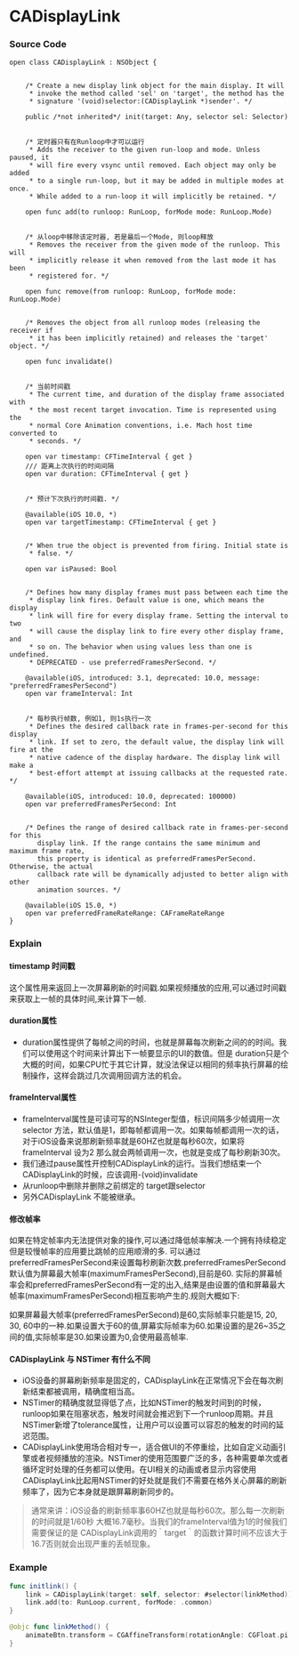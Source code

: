 # CADisplayLink

### Source Code

```
open class CADisplayLink : NSObject {

    
    /* Create a new display link object for the main display. It will
     * invoke the method called 'sel' on 'target', the method has the
     * signature '(void)selector:(CADisplayLink *)sender'. */
     
    public /*not inherited*/ init(target: Any, selector sel: Selector)

   
    /* 定时器只有在Runloop中才可以运行
     * Adds the receiver to the given run-loop and mode. Unless paused, it
     * will fire every vsync until removed. Each object may only be added
     * to a single run-loop, but it may be added in multiple modes at once.
     * While added to a run-loop it will implicitly be retained. */
    
    open func add(to runloop: RunLoop, forMode mode: RunLoop.Mode)

    
    /* 从loop中移除该定时器, 若是最后一个Mode, 则loop释放
     * Removes the receiver from the given mode of the runloop. This will
     * implicitly release it when removed from the last mode it has been
     * registered for. */
    
    open func remove(from runloop: RunLoop, forMode mode: RunLoop.Mode)

    
    /* Removes the object from all runloop modes (releasing the receiver if
     * it has been implicitly retained) and releases the 'target' object. */
    
    open func invalidate()

    
    /* 当前时间戳
     * The current time, and duration of the display frame associated with
     * the most recent target invocation. Time is represented using the
     * normal Core Animation conventions, i.e. Mach host time converted to
     * seconds. */
    
    open var timestamp: CFTimeInterval { get }
    /// 距离上次执行的时间间隔
    open var duration: CFTimeInterval { get }

    
    /* 预计下次执行的时间戳. */
    
    @available(iOS 10.0, *)
    open var targetTimestamp: CFTimeInterval { get }

    
    /* When true the object is prevented from firing. Initial state is
     * false. */
    
    open var isPaused: Bool

    
    /* Defines how many display frames must pass between each time the
     * display link fires. Default value is one, which means the display
     * link will fire for every display frame. Setting the interval to two
     * will cause the display link to fire every other display frame, and
     * so on. The behavior when using values less than one is undefined.
     * DEPRECATED - use preferredFramesPerSecond. */
    
    @available(iOS, introduced: 3.1, deprecated: 10.0, message: "preferredFramesPerSecond")
    open var frameInterval: Int

    
    /* 每秒执行帧数, 例如1, 则1s执行一次
     * Defines the desired callback rate in frames-per-second for this display
     * link. If set to zero, the default value, the display link will fire at the
     * native cadence of the display hardware. The display link will make a
     * best-effort attempt at issuing callbacks at the requested rate. */
    
    @available(iOS, introduced: 10.0, deprecated: 100000)
    open var preferredFramesPerSecond: Int

    
    /* Defines the range of desired callback rate in frames-per-second for this
       display link. If the range contains the same minimum and maximum frame rate,
       this property is identical as preferredFramesPerSecond. Otherwise, the actual
       callback rate will be dynamically adjusted to better align with other
       animation sources. */
    
    @available(iOS 15.0, *)
    open var preferredFrameRateRange: CAFrameRateRange
}
```

### Explain

#### timestamp 时间戳

这个属性用来返回上一次屏幕刷新的时间戳.如果视频播放的应用,可以通过时间戳来获取上一帧的具体时间,来计算下一帧.

#### duration属性

- duration属性提供了每帧之间的时间，也就是屏幕每次刷新之间的的时间。我们可以使用这个时间来计算出下一帧要显示的UI的数值。但是 duration只是个大概的时间，如果CPU忙于其它计算，就没法保证以相同的频率执行屏幕的绘制操作，这样会跳过几次调用回调方法的机会。

#### frameInterval属性

- frameInterval属性是可读可写的NSInteger型值，标识间隔多少帧调用一次selector 方法，默认值是1，即每帧都调用一次。如果每帧都调用一次的话，对于iOS设备来说那刷新频率就是60HZ也就是每秒60次，如果将 frameInterval 设为2 那么就会两帧调用一次，也就是变成了每秒刷新30次。
- 我们通过pause属性开控制CADisplayLink的运行。当我们想结束一个CADisplayLink的时候，应该调用-(void)invalidate
- 从runloop中删除并删除之前绑定的 target跟selector
- 另外CADisplayLink 不能被继承。

#### 修改帧率

如果在特定帧率内无法提供对象的操作,可以通过降低帧率解决.一个拥有持续稳定但是较慢帧率的应用要比跳帧的应用顺滑的多.
可以通过preferredFramesPerSecond来设置每秒刷新次数.preferredFramesPerSecond默认值为屏幕最大帧率(maximumFramesPerSecond),目前是60.
实际的屏幕帧率会和preferredFramesPerSecond有一定的出入,结果是由设置的值和屏幕最大帧率(maximumFramesPerSecond)相互影响产生的.规则大概如下:

如果屏幕最大帧率(preferredFramesPerSecond)是60,实际帧率只能是15, 20, 30, 60中的一种.如果设置大于60的值,屏幕实际帧率为60.如果设置的是26~35之间的值,实际帧率是30.如果设置为0,会使用最高帧率.

#### CADisplayLink 与 NSTimer 有什么不同

- iOS设备的屏幕刷新频率是固定的，CADisplayLink在正常情况下会在每次刷新结束都被调用，精确度相当高。
- NSTimer的精确度就显得低了点，比如NSTimer的触发时间到的时候，runloop如果在阻塞状态，触发时间就会推迟到下一个runloop周期。并且 NSTimer新增了tolerance属性，让用户可以设置可以容忍的触发的时间的延迟范围。
- CADisplayLink使用场合相对专一，适合做UI的不停重绘，比如自定义动画引擎或者视频播放的渲染。NSTimer的使用范围要广泛的多，各种需要单次或者循环定时处理的任务都可以使用。在UI相关的动画或者显示内容使用 CADisplayLink比起用NSTimer的好处就是我们不需要在格外关心屏幕的刷新频率了，因为它本身就是跟屏幕刷新同步的。

> 通常来讲：iOS设备的刷新频率事60HZ也就是每秒60次。那么每一次刷新的时间就是1/60秒 大概16.7毫秒。当我们的frameInterval值为1的时候我们需要保证的是 CADisplayLink调用的｀target｀的函数计算时间不应该大于 16.7否则就会出现严重的丢帧现象。



### Example

```swift
func initlink() {
    link = CADisplayLink(target: self, selector: #selector(linkMethod))
    link.add(to: RunLoop.current, forMode: .common)
}

@objc func linkMethod() {
    animateBtn.transform = CGAffineTransform(rotationAngle: CGFloat.pi / 240).concatenating(animateBtn.transform)
}
```



